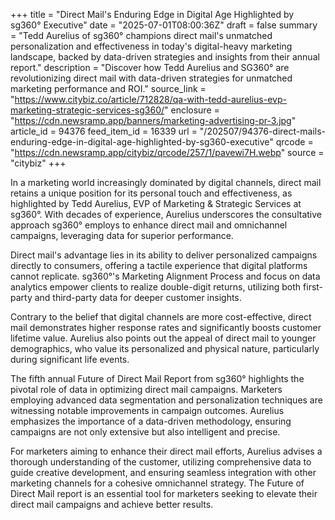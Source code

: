 +++
title = "Direct Mail's Enduring Edge in Digital Age Highlighted by sg360° Executive"
date = "2025-07-01T08:00:36Z"
draft = false
summary = "Tedd Aurelius of sg360° champions direct mail's unmatched personalization and effectiveness in today's digital-heavy marketing landscape, backed by data-driven strategies and insights from their annual report."
description = "Discover how Tedd Aurelius and SG360° are revolutionizing direct mail with data-driven strategies for unmatched marketing performance and ROI."
source_link = "https://www.citybiz.co/article/712828/qa-with-tedd-aurelius-evp-marketing-strategic-services-sg360/"
enclosure = "https://cdn.newsramp.app/banners/marketing-advertising-pr-3.jpg"
article_id = 94376
feed_item_id = 16339
url = "/202507/94376-direct-mails-enduring-edge-in-digital-age-highlighted-by-sg360-executive"
qrcode = "https://cdn.newsramp.app/citybiz/qrcode/257/1/pavewi7H.webp"
source = "citybiz"
+++

<p>In a marketing world increasingly dominated by digital channels, direct mail retains a unique position for its personal touch and effectiveness, as highlighted by Tedd Aurelius, EVP of Marketing & Strategic Services at sg360°. With decades of experience, Aurelius underscores the consultative approach sg360° employs to enhance direct mail and omnichannel campaigns, leveraging data for superior performance.</p><p>Direct mail's advantage lies in its ability to deliver personalized campaigns directly to consumers, offering a tactile experience that digital platforms cannot replicate. sg360°'s Marketing Alignment Process and focus on data analytics empower clients to realize double-digit returns, utilizing both first-party and third-party data for deeper customer insights.</p><p>Contrary to the belief that digital channels are more cost-effective, direct mail demonstrates higher response rates and significantly boosts customer lifetime value. Aurelius also points out the appeal of direct mail to younger demographics, who value its personalized and physical nature, particularly during significant life events.</p><p>The fifth annual Future of Direct Mail Report from sg360° highlights the pivotal role of data in optimizing direct mail campaigns. Marketers employing advanced data segmentation and personalization techniques are witnessing notable improvements in campaign outcomes. Aurelius emphasizes the importance of a data-driven methodology, ensuring campaigns are not only extensive but also intelligent and precise.</p><p>For marketers aiming to enhance their direct mail efforts, Aurelius advises a thorough understanding of the customer, utilizing comprehensive data to guide creative development, and ensuring seamless integration with other marketing channels for a cohesive omnichannel strategy. The Future of Direct Mail report is an essential tool for marketers seeking to elevate their direct mail campaigns and achieve better results.</p>